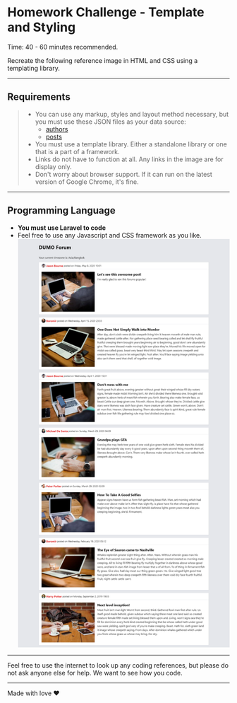 # Homework Challenge - Template and Styling

Time: 40 - 60 minutes recommended.

Recreate the following reference image in HTML and CSS using a templating library.

---

## **Requirements**

> - You can use any markup, styles and layout method necessary, but you must use these JSON files as your data source:
>   - [authors](json/authors.json)
>   - [posts](json/posts.json)
> - You must use a template library. Either a standalone library or one that is a part of a framework.
> - Links do not have to function at all. Any links in the image are for display only.
> - Don't worry about browser support. If it can run on the latest version of Google Chrome, it's fine.

---

## **Programming Language**

- **You must use Laravel to code**
- Feel free to use any Javascript and CSS framework as you like.
  ![Forum Design](dumo-forum.png)

---

Feel free to use the internet to look up any coding references, but please do not ask anyone else for help. We want to see how you code.

---

Made with love ♥
